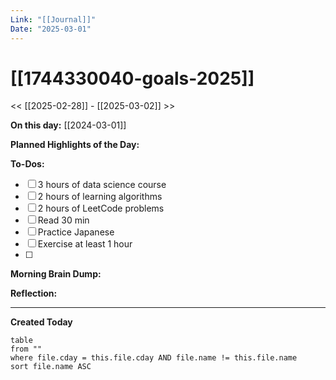 ```yaml
---
Link: "[[Journal]]"
Date: "2025-03-01"
---
```


# [[1744330040-goals-2025]]

<< [[2025-02-28]] - [[2025-03-02]] >>

**On this day:** [[2024-03-01]]

**Planned Highlights of the Day:**

**To-Dos:**

- [ ] 3 hours of data science course
- [ ] 2 hours of learning algorithms
- [ ] 2 hours of LeetCode problems
- [ ] Read 30 min
- [ ] Practice Japanese
- [ ] Exercise at least 1 hour
- [ ]

**Morning Brain Dump:**

**Reflection:**

---

**Created Today**

```dataview
table
from ""
where file.cday = this.file.cday AND file.name != this.file.name
sort file.name ASC
```
